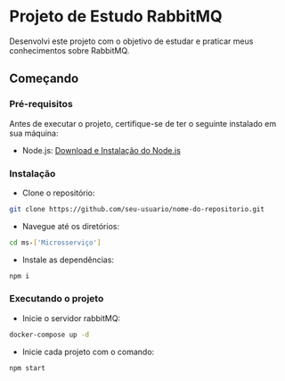 # Projeto de Estudo RabbitMQ

Desenvolvi este projeto com o objetivo de estudar e praticar meus conhecimentos sobre RabbitMQ.

## Começando

### Pré-requisitos

Antes de executar o projeto, certifique-se de ter o seguinte instalado em sua máquina:

- Node.js: [Download e Instalação do Node.js](https://nodejs.org/)

### Instalação

- Clone o repositório:

```bash
git clone https://github.com/seu-usuario/nome-do-repositorio.git
```

- Navegue até os diretórios:

```bash
cd ms-['Microsserviço']
```

- Instale as dependências:

```bash
npm i
```

### Executando o projeto

- Inicie o servidor rabbitMQ:

```bash
docker-compose up -d
```

- Inicie cada projeto com o comando:

```bash
npm start
```

